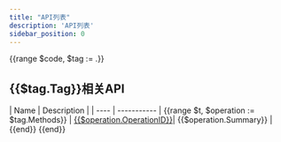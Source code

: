 ```yaml
---
title: "API列表"
description: 'API列表'
sidebar_position: 0
---
```



{{range $code, $tag := .}}

## {{$tag.Tag}}相关API

| Name |  Description | 
| ---- |  ----------- | {{range $t, $operation := $tag.Methods}}
| [{{$operation.OperationID}}](./method_{{$operation.OperationID}})|  {{$operation.Summary}} |{{end}}
{{end}}